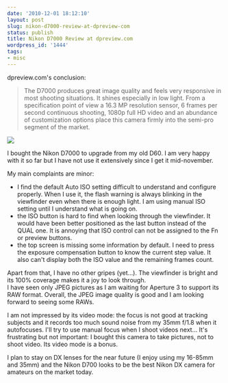 ```yaml
---
date: '2010-12-01 18:12:10'
layout: post
slug: nikon-d7000-review-at-dpreview-com
status: publish
title: Nikon D7000 Review at dpreview.com
wordpress_id: '1444'
tags:
- misc
---
```


dpreview.com's conclusion:

> The D7000 produces great image quality and feels very responsive in most shooting situations. It shines especially in low light. From a specification point of view a 16.3 MP resolution sensor, 6 frames per second continuous shooting, 1080p full HD video and an abundance of customization options place this camera firmly into the semi-pro segment of the market.

![](http://a.img-dpreview.com/reviews/NikonD7000/images/intro.jpg)

I bought the Nikon D7000 to upgrade from my old D60. I am very happy with it so far but I have not use it extensively since I get it mid-november. 

My main complaints are minor:

* I find the default Auto ISO setting difficult to understand and configure properly. When I use it, the flash warning is always blinking in the viewfinder even when there is enough light. I am using manual ISO setting until I understand what is going on.
* the ISO button is hard to find when looking through the viewfinder. It would have been better positioned as the last button instead of the QUAL one. It is annoying that ISO control can not be assigned to the Fn or preview buttons.
* the top screen is missing some information by default. I need to press the exposure compensation  button to know the current step value. It also can't display both the ISO value and the remaining frames count.

Apart from that, I have no other gripes (yet...). The viewfinder is bright and its 100% coverage makes it  a joy to look through.  
I have seen only JPEG pictures as I am waiting for Aperture 3 to support its RAW format. Overall, the JPEG image quality is good and I am looking forward to seeing some RAWs.

I am not impressed by its video mode: the focus is not good at tracking subjects and it records too much sound noise from my 35mm f/1.8 when it autofocuses. I'll try to use manual focus when I shoot videos next... It's frustrating but not important: I bought this camera to take pictures, not to shoot video. Its video mode is a bonus.

I plan to stay on DX lenses for the near future (I enjoy using my 16-85mm and 35mm) and the Nikon D700 looks to be the best Nikon DX camera for amateurs on the market today.
